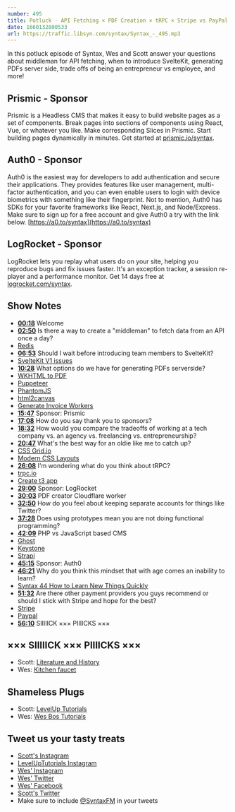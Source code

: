 ```yaml
---
number: 495
title: Potluck - API Fetching × PDF Creation × tRPC × Stripe vs PayPal
date: 1660132800533
url: https://traffic.libsyn.com/syntax/Syntax_-_495.mp3
---
```


In this potluck episode of Syntax, Wes and Scott answer your questions about middleman for API fetching, when to introduce SvelteKit, generating PDFs server side, trade offs of being an entrepreneur vs employee, and more!

## Prismic  - Sponsor

Prismic is a Headless CMS that makes it easy to build website pages as a set of components. Break pages into sections of components using React, Vue, or whatever you like. Make corresponding Slices in Prismic. Start building pages dynamically in minutes. Get started at [prismic.io/syntax](https://prismic.io/syntax).

## Auth0 - Sponsor

Auth0 is the easiest way for developers to add authentication and secure their applications. They provides features like user management, multi-factor authentication, and you can even enable users to login with device biometrics with something like their fingerprint. Not to mention, Auth0 has SDKs for your favorite frameworks like React, Next.js, and Node/Express. Make sure to sign up for a free account and give Auth0 a try with the link below. [https://a0.to/syntax](https://a0.to/syntax)

## LogRocket - Sponsor

LogRocket lets you replay what users do on your site, helping you reproduce bugs and fix issues faster. It's an exception tracker, a session re-player and a performance monitor. Get 14 days free at [logrocket.com/syntax](https://logrocket.com/syntax).

## Show Notes

* **[00:18](#t=00:18)** Welcome
* **[02:50](#t=02:50)** Is there a way to create a "middleman" to fetch data from an API once a day?
* [Redis](https://redis.io)
* **[06:53](#t=06:53)** Should I wait before introducing team members to SvelteKit?
* [SvelteKit V1 issues](https://github.com/sveltejs/kit/discussions/5748)
* **[10:28](#t=10:28)** What options do we have for generating PDFs serverside?
* [WKHTML to PDF](https://wkhtmltopdf.org)
* [Puppeteer](https://pptr.dev)
* [PhantomJS](https://phantomjs.org)
* [html2canvas](https://www.npmjs.com/package/html2canvas)
* [Generate Invoice Workers](https://github.com/adamschwartz/generate.invoice.workers.dev/blob/master/index.js)
* **[15:47](#t=15:47)** Sponsor: Prismic
* **[17:08](#t=17:08)** How do you say thank you to sponsors?
* **[18:32](#t=18:32)** How would you compare the tradeoffs of working at a tech company vs. an agency vs. freelancing vs. entrepreneurship?
* **[20:47](#t=20:47)** What's the best way for an oldie like me to catch up?
* [CSS Grid.io](https://cssgrid.io)
* [Modern CSS Layouts](https://leveluptutorials.com/tutorials/modern-css-layouts/about-modern-css-layouts)
* **[26:08](#t=26:08)** I'm wondering what do you think about tRPC?
* [trpc.io](https://trpc.io)
* [Create t3 app](https://github.com/t3-oss/create-t3-app)
* **[29:00](#t=29:00)** Sponsor: LogRocket
* **[30:03](#t=30:03)** PDF creator Cloudflare worker
* **[32:50](#t=32:50)** How do you feel about keeping separate accounts for things like Twitter?
* **[37:28](#t=37:28)** Does using prototypes mean you are not doing functional programming?
* **[42:09](#t=42:09)** PHP vs JavaScript based CMS
* [Ghost](https://ghost.org)
* [Keystone](https://keystonejs.com)
* [Strapi](https://strapi.io)
* **[45:15](#t=45:15)** Sponsor: Auth0
* **[46:21](#t=46:21)** Why do you think this mindset that with age comes an inability to learn?
* [Syntax 44 How to Learn New Things Quickly](https://syntax.fm/show/044/how-to-learn-new-things-quickly)
* **[51:32](#t=51:32)** Are there other payment providers you guys recommend or should I stick with Stripe and hope for the best?
* [Stripe](https://stripe.com)
* [Paypal](https://www.paypal.com)
* **[56:10](#t=56:10)** SIIIIICK ××× PIIIICKS ×××

## ××× SIIIIICK ××× PIIIICKS ×××

* Scott: [Literature and History](https://literatureandhistory.com/)
* Wes: [Kitchen faucet](https://amzn.to/3OKAeMJ)

## Shameless Plugs

* Scott: [LevelUp Tutorials](https://leveluptutorials.com/tutorials/keystone-js/introduction)
* Wes: [Wes Bos Tutorials](https://wesbos.com/courses)

## Tweet us your tasty treats

* [Scott's Instagram](https://www.instagram.com/stolinski/)
* [LevelUpTutorials Instagram](https://www.instagram.com/LevelUpTutorials/)
* [Wes' Instagram](https://www.instagram.com/wesbos/)
* [Wes' Twitter](https://twitter.com/wesbos)
* [Wes' Facebook](https://www.facebook.com/wesbos.developer)
* [Scott's Twitter](https://twitter.com/stolinski)
* Make sure to include [@SyntaxFM](https://twitter.com/SyntaxFM) in your tweets
